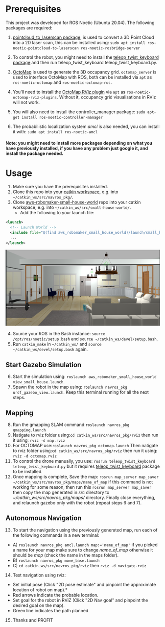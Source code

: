 # Prerequisites

This project was developed for ROS Noetic (Ubuntu 20.04). The following
packages are required:
1. [pointcloud_to_laserscan package](http://wiki.ros.org/pointcloud_to_laserscan), is used to convert a 3D Point Cloud into a 2D laser scan, this can be installed using: `sudo apt install ros-noetic-pointcloud-to-laserscan ros-noetic-rosbridge-server`
2. To control the robot, you might need to install the [teleop_twist_keyboard package](http://wiki.ros.org/teleop_twist_keyboard) and then run teleop_twist_keyboard teleop_twist_keyboard.py.
3. [OctoMap](http://wiki.ros.org/octomap) is used to generate the 3D occupancy
   grid. `octomap_server` is used to interface OctoMap with ROS, both can be
   installed via `apt` as `ros-noetic-octomap` and `ros-noetic-octomap-ros`.

4. You'll need to install the [OctoMap RViz
   plugin](https://github.com/OctoMap/octomap_rviz_plugins) via `apt` as
   `ros-noetic-octomap-rviz-plugins`. Without it, occupancy grid
   visualisations in RViz will not work.
5. You will also need to install the controller_manager package: `sudo apt-get install ros-noetic-controller-manager`
6. The probabilistic localization system *amcl* is also needed, you can install it with: `sudo apt install ros-noetic-amcl`

#### Note: you might need to install more packages depending on what you have previously installed, if you have any problem just google it, and install the package needed.

# Usage
1. Make sure you have the prerequisites installed.
2. Clone this repo into your [catkin workspace](http://wiki.ros.org/catkin/Tutorials/create_a_workspace), e.g.
   into `~/catkin_ws/src/navros_pkg/`.
3. Clone [aws-robomaker-small-house-world](https://github.com/aws-robotics/aws-robomaker-small-house-world) repo into your catkin workspace, e.g.
   into `~/catkin_ws/src/small-house-world/`.
   * Add the following to your launch file:
```xml
<launch>
  <!-- Launch World -->
  <include file="$(find aws_robomaker_small_house_world)/launch/small_house.launch"/>
  ...
</launch>
```
![](./navros_pkg/screenshots/small_house.png)

4. Source your ROS in the Bash instance: `source
   /opt/ros/noetic/setup.bash` and `source ~/catkin_ws/devel/setup.bash`.
5. Run `catkin_make` in `~/catkin_ws/` and `source
   ~/catkin_ws/devel/setup.bash` again.   
   
## Start Gazebo Simulation
6. Start the simulation using: `roslaunch aws_robomaker_small_house_world view_small_house.launch`.
7. Spawn the robot in the map using: `roslaunch navros_pkg urdf_gazebo_view.launch`.
Keep this terminal running for all the next steps.

## Mapping
8. Run the gmapping SLAM command:`roslaunch navros_pkg gmapping.launch`
9. Natigate to rviz folder using:`cd catkin_ws/src/navros_pkg/rviz` then run it using: `rviz -d map.rviz`
10. For OCTOMAP use:`roslaunch navros_pkg octomap.launch`
Then natigate to rviz folder using:`cd catkin_ws/src/navros_pkg/rviz` then run it using: `rviz -d octomap.rviz`
11. To control the drone manually, you use: `rosrun teleop_twist_keyboard teleop_twist_keyboard.py` but it requires [teleop_twist_keyboard](http://wiki.ros.org/teleop_twist_keyboard) package to be installed.
12. Once mapping is complete, Save the map: `rosrun map_server map_saver ~/catkin_ws/src/navros_pkg/maps/name_of_map`
if this command is not working for some reason, then run this `rosrun map_server map_saver` then copy the map generated in *src* directory to *~/catkin_ws/src/navros_pkg/maps/* directory.
Finally close everything, and relaunch gazebo only with the robot (repeat steps 6 and 7).

## Autonomous Navigation
13. To start the navigation using the previously generated map, run each of the following commands in a new terminal:
* A) `roslaunch navros_pkg amcl.launch map:='name_of_map'` if you picked a name for your map make sure to change *name_of_map* otherwise it should be *map* (check the name in the maps folder).
* B) `roslaunch navros_pkg move_base.launch`
* C) `cd catkin_ws/src/navros_pkg/rviz` then `rviz -d navigate.rviz`

14. Test navigation using rviz:
* Set initial pose (Click "2D pose estimate" and pinpoint the approximate location of robot on map).*
* Red arrows indicate the probable location.
* Set goal for the robot in RVIZ (Click "2D Nav goal" and pinpoint the desired goal on the map).
* Green line indicates the path planned.

15. Thanks and PROFIT



